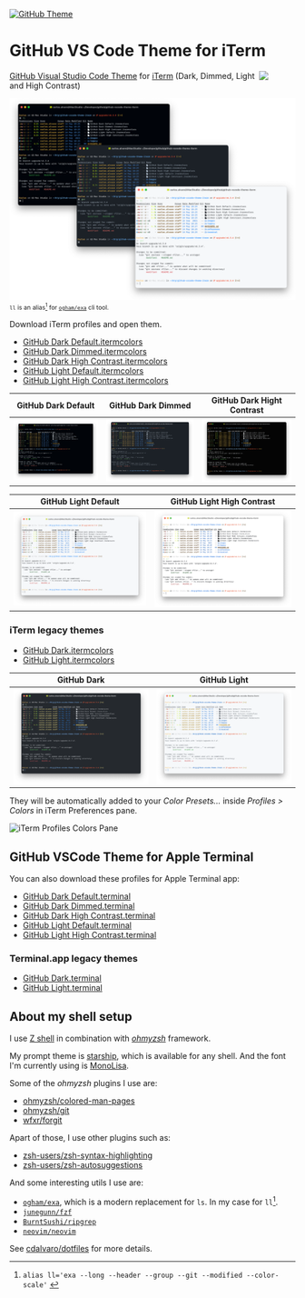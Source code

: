 [![GitHub Theme][vscode-github-theme-version]][github-vscode-theme-release]

# GitHub VS Code Theme for iTerm

<img src="https://github.gallerycdn.vsassets.io/extensions/github/github-vscode-theme/6.3.4/1680003819182/Microsoft.VisualStudio.Services.Icons.Default" width="64px" align="right" style="top: 1px; visibility: visible;" />

[GitHub Visual Studio Code Theme][vscode-github-theme-marketplace] for [iTerm](https://iterm2.com) (Dark, Dimmed, Light and High Contrast)

<p style="font-size:8pt">
  <img src="images/GitHubThemeiTerm.png">
  <code>ll</code> is an alias<span id="a1"><a href="#f1"><sup>1</sup></a></span> for <a href="https://github.com/ogham/exa"><code>ogham/exa</code></a> cli tool.
</p>

Download iTerm profiles and open them.

- [GitHub Dark Default.itermcolors](https://raw.githubusercontent.com/cdalvaro/github-vscode-theme-iterm/HEAD/GitHub%20Dark%20Default.itermcolors)
- [GitHub Dark Dimmed.itermcolors](https://raw.githubusercontent.com/cdalvaro/github-vscode-theme-iterm/HEAD/GitHub%20Dark%20Dimmed.itermcolors)
- [GitHub Dark High Contrast.itermcolors](https://raw.githubusercontent.com/cdalvaro/github-vscode-theme-iterm/HEAD/GitHub%20Dark%20High%20Contrast.itermcolors)
- [GitHub Light Default.itermcolors](https://raw.githubusercontent.com/cdalvaro/github-vscode-theme-iterm/HEAD/GitHub%20Light%20Default.itermcolors)
- [GitHub Light High Contrast.itermcolors](https://raw.githubusercontent.com/cdalvaro/github-vscode-theme-iterm/HEAD/GitHub%20Light%20High%20Contrast.itermcolors)

|GitHub Dark Default|GitHub Dark Dimmed|GitHub Dark Hight Contrast|
|:---:|:---:|:---:|
|![GitHub Dark Default](images/GitHub_Dark_Default-iTerm.png)|![GitHub Dark Dimmed](images/GitHub_Dark_Dimmed-iTerm.png)|![GitHub Dark Hight Contrast](images/GitHub_Dark_High_Contrast-iTerm.png)|

|GitHub Light Default|GitHub Light High Contrast|
|:---:|:---:|
|![GitHub Light Default](images/GitHub_Light_Default-iTerm.png)|![GitHub Light High Contrast](images/GitHub_Light_High_Contrast-iTerm.png)|

### iTerm legacy themes

- [GitHub Dark.itermcolors](https://raw.githubusercontent.com/cdalvaro/github-vscode-theme-iterm/HEAD/legacy/GitHub%20Dark.itermcolors)
- [GitHub Light.itermcolors](https://raw.githubusercontent.com/cdalvaro/github-vscode-theme-iterm/HEAD/legacy/GitHub%20Light.itermcolors)

|GitHub Dark|GitHub Light|
|:---:|:---:|
|![GitHub Dark](images/GitHub_Dark-iTerm.png)|![GitHub Light](images/GitHub_Light-iTerm.png)|

They will be automatically added to your _Color Presets..._ inside _Profiles > Colors_ in iTerm Preferences pane.

![iTerm Profiles Colors Pane](images/iTermProfilesColorsPane.png)

## GitHub VSCode Theme for Apple Terminal

You can also download these profiles for Apple Terminal app:

- [GitHub Dark Default.terminal](https://raw.githubusercontent.com/cdalvaro/github-vscode-theme-iterm/HEAD/terminal/GitHub%20Dark%20Default.terminal)
- [GitHub Dark Dimmed.terminal](https://raw.githubusercontent.com/cdalvaro/github-vscode-theme-iterm/HEAD/terminal/GitHub%20Dark%20Dimmed.terminal)
- [GitHub Dark High Contrast.terminal](https://raw.githubusercontent.com/cdalvaro/github-vscode-theme-iterm/HEAD/terminal/GitHub%20Dark%20High%20Contrast.terminal)
- [GitHub Light Default.terminal](https://raw.githubusercontent.com/cdalvaro/github-vscode-theme-iterm/HEAD/terminal/GitHub%20Light%20Default.terminal)
- [GitHub Light High Contrast.terminal](https://raw.githubusercontent.com/cdalvaro/github-vscode-theme-iterm/HEAD/terminal/GitHub%20Light%20High%20Contrast.terminal)

### Terminal.app legacy themes

- [GitHub Dark.terminal](https://raw.githubusercontent.com/cdalvaro/github-vscode-theme-iterm/HEAD/terminal/legacy/GitHub%20Dark.terminal)
- [GitHub Light.terminal](https://raw.githubusercontent.com/cdalvaro/github-vscode-theme-iterm/HEAD/terminal/legacy/GitHub%20Light.terminal)

[vscode-github-theme-marketplace]: https://marketplace.visualstudio.com/items?itemName=GitHub.github-vscode-theme
[vscode-github-theme-version]: https://img.shields.io/badge/GitHub%20Theme-v6.3.4-007ACC?style=flat-square&logo=visual-studio-code&logoColor=007ACC
[github-vscode-theme-release]: https://github.com/primer/github-vscode-theme/releases/tag/v6.3.4

## About my shell setup

I use [Z shell](https://zsh.sourceforge.io) in combination with [_ohmyzsh_](https://ohmyz.sh) framework.

My prompt theme is [starship](https://starship.rs), which is available for any shell. And the font I'm currently using is [MonoLisa](https://www.monolisa.dev).

Some of the _ohmyzsh_ plugins I use are:

- [ohmyzsh/colored-man-pages](https://github.com/ohmyzsh/ohmyzsh/tree/master/plugins/colored-man-pages)
- [ohmyzsh/git](https://github.com/ohmyzsh/ohmyzsh/tree/master/plugins/git)
- [wfxr/forgit](https://github.com/wfxr/forgit)

Apart of those, I use other plugins such as:

- [zsh-users/zsh-syntax-highlighting](https://github.com/zsh-users/zsh-syntax-highlighting)
- [zsh-users/zsh-autosuggestions](https://github.com/zsh-users/zsh-autosuggestions)

And some interesting utils I use are:

- [`ogham/exa`](https://the.exa.website), which is a modern replacement for `ls`. In my case for `ll`<a href="#f1"><sup>1</sup></a>.
- [`junegunn/fzf`](https://github.com/junegunn/fzf)
- [`BurntSushi/ripgrep`](https://github.com/BurntSushi/ripgrep)
- [`neovim/neovim`](https://github.com/neovim/neovim)

See <a href="https://github.com/cdalvaro/dotfiles">cdalvaro/dotfiles</a> for more details.

---

1. <span id="f1"></span> `alias ll='exa --long --header --group --git --modified --color-scale'` [↩️](#a1)
